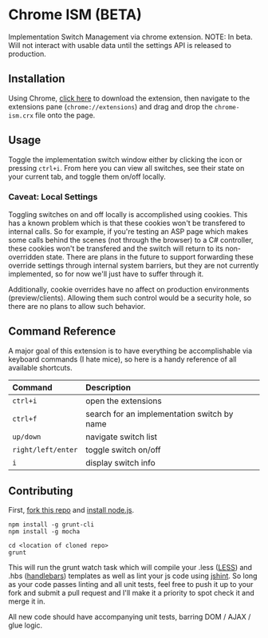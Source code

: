 # Chrome ISM (BETA)
Implementation Switch Management via chrome extension. NOTE: In beta. Will not interact with usable data until the settings API is released to production.

## Installation
Using Chrome, [click here](https://github.com/mindbody/chrome-ism/blob/master/chrome-ism.crx?raw=true) to download the extension, then navigate to the extensions pane (`chrome://extensions`) and drag and drop the `chrome-ism.crx` file onto the page.

## Usage
Toggle the implementation switch window either by clicking the icon or pressing `ctrl+i`. From here you can view all switches, see their state on your current tab, and toggle them on/off locally. 

### Caveat: Local Settings
Toggling switches on and off locally is accomplished using cookies. This has a known problem which is that these cookies won't be transfered to internal calls. So for example, if you're testing an ASP page which makes some calls behind the scenes (not through the browser) to a C# controller, these cookies won't be transfered and the switch will return to its non-overridden state. There are plans in the future to support forwarding these override settings through internal system barriers, but they are not currently implemented, so for now we'll just have to suffer through it.

Additionally, cookie overrides have no affect on production environments (preview/clients). Allowing them such control would be a security hole, so there are no plans to allow such behavior.

## Command Reference
A major goal of this extension is to have everything be accomplishable via keyboard commands (I hate mice), so here is a handy reference of all available shortcuts.

| Command            | Description                                   |
|:------------------ |:--------------------------------------------- |
| `ctrl+i`           | open the extensions                           |
| `ctrl+f`           | search for an implementation switch by name   |
| `up/down`          | navigate switch list                          |
| `right/left/enter` | toggle switch on/off                          |
| `i`                | display switch info                           |

## Contributing
First, [fork this repo](https://github.com/mindbody/chrome-ism/fork) and [install node.js](http://nodejs.org/dist/v0.10.28/x64/node-v0.10.28-x64.msi).

```
npm install -g grunt-cli
npm install -g mocha

cd <location of cloned repo>
grunt
```

This will run the grunt watch task which will compile your .less ([LESS](http://lesscss.org/)) and .hbs ([handlebars](http://handlebarsjs.com/)) templates as well as lint your js code using [jshint](http://www.jshint.com/). So long as your code passes linting and all unit tests, feel free to push it up to your fork and submit a pull request and I'll make it a priority to spot check it and merge it in.

All new code should have accompanying unit tests, barring DOM / AJAX / glue logic.